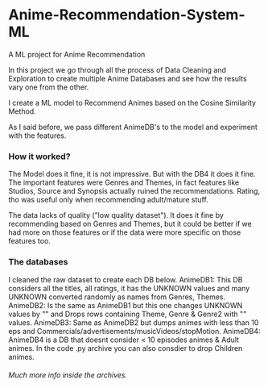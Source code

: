# Anime-Recommendation-System-ML

A ML project for Anime Recommendation

In this project we go through all the process of Data Cleaning and Exploration to create multiple Anime Databases and see how the results vary one from the other. 

I create a ML model to Recommend Animes based on the Cosine Similarity Method.

As I said before, we pass different AnimeDB's to the model and experiment with the features.

### How it worked?
The Model does it fine, it is not impressive. But with the DB4 it does it fine. The important features were Genres and Themes, in fact features like Studios, Source and Synopsis actually ruined the recommendations. Rating, tho was useful only when recommending adult/mature stuff.

The data lacks of quality ("low quality dataset"). It does it fine by recommending based on Genres and Themes, but it could be better if we had more on those features or if the data were more specific on those features too.


### The databases
I cleaned the raw dataset to create each DB below.
AnimeDB1: This DB considers all the titles, all ratings, it has the UNKNOWN values and many UNKNOWN converted randomly as names from Genres, Themes.
AnimeDB2: Is the same as AnimeDB1 but this one changes UNKNOWN values by "" and Drops rows containing Theme, Genre & Genre2 with "" values.
AnimeDB3: Same as AnimeDB2 but dumps animes with less than 10 eps and Commercials/advertisements/musicVideos/stopMotion.
AnimeDB4: AnimeDB4 is a DB that doesnt consider < 10 episodes animes & Adult animes. In the code .py archive you can also consdier to drop Children animes.


###### Much more info inside the archives.

